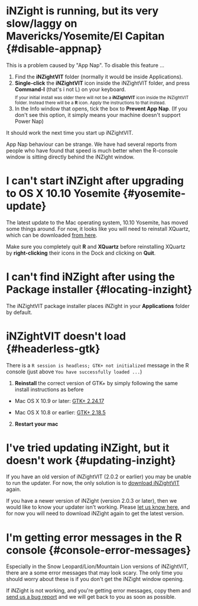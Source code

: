 # iNZight is running, but its very slow/laggy on Mavericks/Yosemite/El Capitan {#disable-appnap}

This is a problem caused by "App Nap". To disable this feature ... 
1. Find the __iNZightVIT__ folder (normally it would be inside Applications).
2. __Single-click__ the __iNZightVIT__ icon inside the iNZightVIT folder, and press __Command-I__ (that's i not L) on your keyboard. <br>
<sub> If your initial install was older there will not be a __iNZightVIT__ icon inside the iNZightVIT folder. Instead there will be a __R__ icon. Apply the instructions to that instead. <br>
3. In the Info window that opens, tick the box to __Prevent App Nap__. (If you don't see this option, it simply means your machine doesn't support Power Nap)

It should work the next time you start up iNZightVIT.

App Nap behaviour can be strange. We have had several reports from people who have found that speed is much better when the R-console window is sitting directly behind the iNZight window.

# I can't start iNZight after upgrading to OS X 10.10 Yosemite {#yosemite-update}

The latest update to the Mac operating system, 10.10 Yosemite, has moved some things around. For now, it looks like you will need to reinstall XQuartz, which can be downloaded [from here](http://xquartz.macosforge.org/downloads/SL/XQuartz-2.7.7.dmg).

Make sure you completely quit __R__ and __XQuartz__ before reinstalling XQuartz by __right-clicking__ their icons in the Dock and clicking on __Quit__.


# I can't find iNZight after using the Package installer {#locating-inzight}

The iNZightVIT package installer places iNZight in your __Applications__ folder by default.


# iNZightVIT doesn't load {#headerless-gtk}

There is a `R session is headless; GTK+ not initialized` message in the R console (just above `You have successfully loaded ...`)

1. __Reinstall__ the correct version of GTK+ by simply following the same install instructions as before

 - Mac OS X 10.9 or later:
   [GTK+ 2.24.17](http://r.research.att.com/libs/GTK_2.24.17-X11.pkg)

 - Mac OS X 10.8 or earlier:
   [GTK+ 2.18.5](http://r.research.att.com/libs/GTK_2.18.5-X11.pkg)

2. __Restart your mac__



# I've tried updating iNZight, but it doesn't work {#updating-inzight}

If you have an old version of iNZightVIT (2.0.2 or earlier) you may be unable to run the updater. For now, the only solution is to [download iNZightVIT](/getinzight.php?os=Mac) again.

If you have a newer version of iNZight (version 2.0.3 or later), then we would like to know your updater isn't working. Please [let us know here](/support/contact/), and for now you will need to download iNZight again to get the latest version.



# I'm getting error messages in the R console {#console-error-messages}

Especially in the Snow Leopard/Lion/Mountain Lion versions of iNZightVIT, there are a some error messages that may look scary. The only time you should worry about these is if you don't get the iNZight window opening.

If iNZight is not working, and you're getting error messages, copy them and [send us a bug report](/support/contact/) and we will get back to you as soon as possible.
